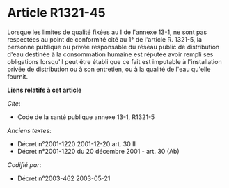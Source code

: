 # Article R1321-45

Lorsque les limites de qualité fixées au I de l'annexe 13-1, ne sont pas respectées au point de conformité cité au 1° de
l'article R. 1321-5, la personne publique ou privée responsable du réseau public de distribution d'eau destinée à la
consommation humaine est réputée avoir rempli ses obligations lorsqu'il peut être établi que ce fait est imputable à
l'installation privée de distribution ou à son entretien, ou à la qualité de l'eau qu'elle fournit.

**Liens relatifs à cet article**

_Cite_:

  - Code de la santé publique annexe 13-1, R1321-5

_Anciens textes_:

  - Décret n°2001-1220 2001-12-20 art. 30 II
  - Décret n°2001-1220 du 20 décembre 2001 - art. 30 (Ab)

_Codifié par_:

  - Décret n°2003-462 2003-05-21
